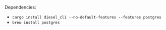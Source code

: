 Dependencies: 
- `cargo install diesel_cli --no-default-features --features postgres`
- `brew install postgres`
